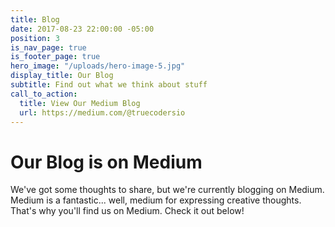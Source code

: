 ```yaml
---
title: Blog
date: 2017-08-23 22:00:00 -05:00
position: 3
is_nav_page: true
is_footer_page: true
hero_image: "/uploads/hero-image-5.jpg"
display_title: Our Blog
subtitle: Find out what we think about stuff
call_to_action:
  title: View Our Medium Blog
  url: https://medium.com/@truecodersio
---
```


# Our Blog is on Medium

We've got some thoughts to share, but we're currently blogging on Medium. Medium is a fantastic... well, medium for expressing creative thoughts. That's why you'll find us on Medium. Check it out below!
